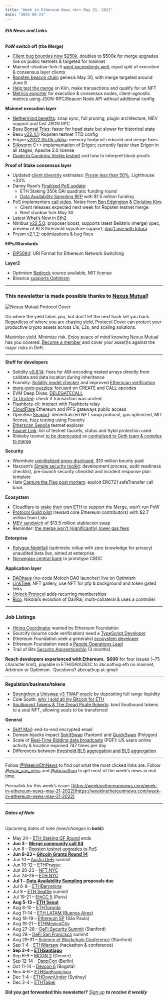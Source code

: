 ```yaml
---
title: "Week in Ethereum News <br> May 21, 2022"
date: "2022-05-21"
---
```


###### **Eth News and Links**

**PoW switch off (the Merge)**

- [Client bug bounties now $250k](https://blog.ethereum.org/2022/05/16/secured-no-4/), doubles to $500k for merge upgrades live on public testnets & targeted for mainnet
- Mainnet-shadow-fork-5 [went exceedingly well](https://twitter.com/dannyryan/status/1527309676441833473), equal split of execution & consensus layer clients
- [Ropsten beacon chain](https://twitter.com/terencechain/status/1526927001826648066) genesis May 30, with merge targeted around June 8
- [Help test the merge](https://twitter.com/shegenerates/status/1527290682519392258) on Kiln, make transactions and qualify for an NFT
- [Metrics exporter](https://github.com/samcm/ethereum-metrics-exporter#readme) for execution & consensus nodes, client-agnostic metrics using JSON-RPC/Beacon Node API without additional config

**Mainnet execution layer**

- [Nethermind benefits](https://twitter.com/urozmej/status/1527396760095756297): snap sync, full pruning, plugin architecture, MEV support and fast JSON RPC
- Besu [Bonsai Tries](https://consensys.net/blog/news/test-staking-ahead-of-the-merge-with-improved-bonsai-tries-state-storage/): faster for head state but slower for historical state
- Besu [v22.4.1](https://github.com/hyperledger/besu/releases/tag/22.4.1): Ropsten testnet TTD config
- Erigon [v2022.05.05-alpha](https://github.com/ledgerwatch/erigon/releases/tag/v2022.05.05): memory footprint reduced and merge fixes
- [Silkworm](https://erigon.substack.com/p/current-status-of-silkworm-and-silkrpc) C++ implementation of Erigon; currently faster than Erigon in all stages, Apache 2.0 license
- [Guide to Condrieu Verkle testnet](https://twitter.com/gballet/status/1526488286386069505) and how to interpret block proofs

**Proof of Stake consensus layer**

- Updated [client diversity](https://twitter.com/sproulm_/status/1526703018745376768) estimates: [Prysm less than 50%](https://twitter.com/vitalikbuterin/status/1526934223486976000), Lighthouse ~33%
- Danny Ryan’s [Finalized PoS update](https://blog.ethereum.org/2022/05/19/finalized-no-35/): 
    - ETH Staking 350k DAI quadratic funding round
    - [Data Availability Sampling RFP](https://github.com/ethereum/requests-for-proposals/blob/master/open-rfps/das.md) with $1.5 million funding
- PoS implementers [call video](https://www.youtube.com/watch?v=-6dZVes6aWc&t=250s). Notes from [Ben Edgington](https://hackmd.io/@benjaminion/HyzJna7vc) & [Christine Kim](https://docsend.com/view/zye63j53qxwrvbje):
    - Client releases expected next week for Ropsten testnet merge
    - Next shadow fork May 30
- Latest [What’s New in Eth2](https://hackmd.io/@benjaminion/eth2_news/https%3A%2F%2Fhackmd.io%2F%40benjaminion%2Fwnie2_220520)
- Nimbus [v22.5.0](https://github.com/status-im/nimbus-eth2/releases/tag/v22.5.0): proposer boost, supports latest Bellatrix (merge) spec, preview of BLS threshold signature support; [don’t use with Infura](https://twitter.com/ethnimbus/status/1527430149045731343)
- Prysm [v2.1.2](https://github.com/prysmaticlabs/prysm/releases/tag/v2.1.2): optimizations & bug fixes 

**EIPs/Standards**

- [EIP5094](https://github.com/ethereum/EIPs/pull/5094/files): URI Format for Ethereum Network Switching

**Layer2**

- Optimism [Bedrock](https://dev.optimism.io/introducing-optimism-bedrock/) source available, MIT license
- Binance [supports Optimism](https://www.binance.com/en/support/announcement/3ee5a24e46754c278eaf769fcd4b7edf?ref=AZTKZ9XS)

* * *

### **This newsletter is made possible thanks to** [**Nexus Mutual**](https://nexusmutual.io/)**!**

![Nexus Mutual Protocol Cover](https://weekinethereumnews.com/wp-content/uploads/2022/03/Nexus-Mutual-Protocol-Cover-1024x586.png)

[](https://substackcdn.com/image/fetch/f_auto,q_auto:good,fl_progressive:steep/https%3A%2F%2Fbucketeer-e05bbc84-baa3-437e-9518-adb32be77984.s3.amazonaws.com%2Fpublic%2Fimages%2F7d8d5b05-1c58-437e-9eeb-0cb7ad9e7567_1600x915.png)

Go where the yield takes you, but don’t let the next hack set you back. Regardless of where you are chasing yield, Protocol Cover can protect your productive crypto assets across L1s, L2s, and scaling solutions. 

Maximize yield. Minimize risk. Enjoy peace of mind knowing Nexus Mutual has you covered. [Become a member](https://nexusmutual.io/) and cover your asse(t)s against the major risks in DeFi.

* * *

**Stuff for developers**

- Solidity [v0.8.14](https://blog.soliditylang.org/2022/05/18/solidity-0.8.14-release-announcement/): fixes for ABI-encoding nested arrays directly from calldata and data location during inheritance
- Foundry: [Solidity model checker](https://twitter.com/leonardoalt/status/1525509198636777473) and improved [Etherscan verification](https://twitter.com/gakonst/status/1526691363407790080)
- [more-evm-puzzles](https://github.com/daltyboy11/more-evm-puzzles#readme): focused on CREATE and CALL opcodes
- EVM Deep Dives: [DELEGATECALL](https://noxx.substack.com/p/evm-deep-dives-the-path-to-shadowy-a5f)
- [Tx Uncled](https://txuncle.metachris.com): check if transaction was uncled
- [Flashbots-cli](https://github.com/zeroXbrock/flashbots-cli#readme): interact with Flashbots relay
- [CloudFlare](https://blog.cloudflare.com/ea-web3-gateways/) Ethereum and IPFS gateways public access
- OpenSea [Seaport](https://github.com/ProjectOpenSea/seaport#readme): decentralized NFT swap protocol, gas optimized, MIT license, fuzz testing using Foundry
- [Etherscan Sepolia](https://twitter.com/etherscan/status/1526523646273265664) testnet explorer
- [Faucet Link](https://faucetlink.to/): list of testnet faucets, status and Sybil protection used
- Rinkeby testnet [to be deprecated](https://github.com/ethereum/go-ethereum/pull/24884) as [centralized to Geth team & complex to merge](https://twitter.com/peter_szilagyi/status/1526065078604292097)

**Security**

- Wormhole [uninitialized proxy disclosed](https://medium.com/immunefi/wormhole-uninitialized-proxy-bugfix-review-90250c41a43a), $10 million bounty paid
- Nascent’s [Simple security toolkit](https://github.com/nascentxyz/simple-security-toolkit#readme): development process, audit readiness checklist, pre-launch security checklist and incident response plan template
- Hats [Capture the Flag post mortem](https://hatsfinance.medium.com/capture-the-flag-postmortem-bbc1b5afdf2c): exploit ERC721 safeTransfer call back

**Ecosystem**

- Cloudflare to [stake their own ETH](https://blog.cloudflare.com/next-gen-web3-network/) to support the Merge, won’t run PoW
- [Protocol Guild pilot](https://twitter.com/StatefulWorks/status/1527675087847051265) (reward core Ethereum contributors) with $2.7 million from Lido
- [MEV sandwich](https://twitter.com/bertcmiller/status/1527757146716348416) of $13.5 million stablecoin swap
- Reminder: [the merge won’t (significantly) lower gas fees](https://willthemergelowergasprices.org/) 

**Enterprise**

- [Polygon Nightfall](https://blog.polygon.technology/introducing-polygon-nightfall-mainnet-decentralized-private-transactions-for-enterprise/) (optimistic rollup with zero knowledge for privacy) unaudited beta live, aimed at enterprise
- [Norwegian central bank](https://www-norges--bank-no.translate.goog/bankplassen/arkiv/2022/eksperimentell-testing-av-digitale-sentralbankpenger/?_x_tr_sl=no&_x_tr_tl=en) to prototype CBDC

**Application layer**

- [DAOhaus](https://twitter.com/nowdaoit/status/1526593440103817216) (no-code Moloch DAO launcher) live on Optimism
- [LinkTree](https://linktr.ee/blog/three-new-nft-features-to-build-your-web3-brand-and-community/): NFT gallery, use NFT for pfp & background and token gated links
- [Unlock Protocol](https://unlock-protocol.com/blog/recurring-subscription-nft) adds recurring memberships
- [Rico](https://bank.dev/): Nikolai’s evolution of Dai/Rai, multi-collateral & uses a controller

* * *

### **Job Listings**

- [Hiring Coordinator](https://jobs.lever.co/ethereumfoundation/7f5bf10b-ea68-4364-a378-e34ae345a212?lever-origin=applied&lever-source%5B%5D=Week%20in%20Ethereum) wanted by Ethereum Foundation
- Sourcify (source code verification) need a [TypeScript Developer](https://jobs.lever.co/ethereumfoundation/db85cf1d-6ffd-42a6-8f0d-f5a91c6ddf4a?lever-origin=applied&lever-source%5B%5D=Week%20in%20Ethereum)
- Ethereum Foundation seek a generalist [ecosystem developer](https://jobs.lever.co/ethereumfoundation/6b80a26f-7db3-4415-8339-a3543a967998?lever-origin=applied&lever-source%5B%5D=Week%20in%20Ethereum)
- Ethereum Foundation need a [People Operations Lead](https://jobs.lever.co/ethereumfoundation/8046bbe5-6343-4ecf-8296-37dc2a5bf915?lever-origin=applied&lever-source%5B%5D=Week%20in%20Ethereum)
- Trail of Bits [Security Apprenticeship](https://jobs.lever.co/trailofbits/b2d6ce87-6b01-462f-965a-597a273ce26f) (3 months)

**Reach developers experienced with Ethereum.  $600** for four issues (~75 character limit), payable in ETH/DAI/USDC to abcoathup.eth on mainnet, Arbitrum or Optimism.  Questions? abcoathup at-gmail

* * *

**Regulation/business/tokens**

- [Strengthen a Uniswap v3 TWAP oracle](https://twitter.com/haydenzadams/status/1526704413867397120) by depositing full range liquidity
- Cole South: [why I sold all my Bitcoin for ETH](https://colesouth.com/no-bitcoin/)
- [Soulbound Tokens & The Dread Pirate Roberts](https://twitter.com/micahzoltu/status/1527564710266036224): bind Soulbound tokens to a soul NFT, allowing souls to be transferred

**General**

- [Skiff Mail](https://skiff.com/mail): end-to-end encrypted email
- Domain hijacks impact [SpiritSwap](https://spiritswap.medium.com/post-mortem-on-this-weekends-dns-event-cb61c11f5c2f) (Fantom) and [QuickSwap](https://twitter.com/quickswapdex/status/1525306033400188928) (Polygon)
- Scale of [Real-Time Bidding data broadcasts](https://www.iccl.ie/wp-content/uploads/2022/05/Mass-data-breach-of-Europe-and-US-data-1.pdf) \[PDF\]: US users online activity & location exposed 747 times per day
- Differences between [threshold BLS aggregation and BLS aggregation](https://db2510.github.io/blogs/aggregation/)

* * *

Follow [@WeekinEthNews](https://twitter.com/WeekInEthNews) to find out what the most clicked links are. Follow [@evan\_van\_ness](https://twitter.com/evan_van_ness) and [@abcoathup](https://twitter.com/abcoathup) to get most of the week’s news in real time.

Permalink for this week’s issue: [https://weekinethereumnews.com/week-in-ethereum-news-may-21-2022](https://weekinethereumnews.com/week-in-ethereum-news-may-21-2022)

* * *

###### **Dates of Note**

Upcoming dates of note _(new/changes in_ **_bold_**_)_**:**

- May 24 – [ETH Staking QF Round](https://blog.clr.fund/350k-eth-staking-qf-round/) ends
- **Jun 3 –** [**Merge community call #4**](https://github.com/ethereum/pm/issues/532)
- Jun 8 – [Ropsten testnet upgrades to PoS](https://twitter.com/trent_vanepps/status/1525138148879220742)
- **Jun 8-23 –** [**Gitcoin Grants Round 14**](https://gitcoin.co/grants/)
- Jun 10 – [Austin DeFi](https://2022.austindefi.org/) summit
- Jun 10-12 – [ETHPrague](https://ethprague.com/)
- Jun 20-23 – [NFT.NYC](https://www.nft.nyc/)
- Jun 24-26 – [ETH NYC](https://nyc.ethglobal.co/)
- **Jul 1 –** [**Data Availability Sampling**](https://github.com/ethereum/requests-for-proposals/blob/master/open-rfps/das.md) **proposals due**
- Jul 6-8 – [ETHBarcelona](https://twitter.com/eth_barcelona/status/1516773782538448896)
- Jul 8 – [ETH Seattle](https://2022.ethseattle.org/) summit
- Jul 19-21 – [EthCC 5](https://ethcc.io/) (Paris)
- **Aug 5-13 –** [**ETH Seoul**](https://2022.ethseoul.org/)
- Aug 8-10 – [ETHToronto](https://www.ethtoronto.ca/)
- Aug 11-14 – [ETH LATAM (Buenos Aires)](https://twitter.com/ethlatam/status/1524146640474587137)
- Aug 18-19 – [Ethereum SP](https://twitter.com/EthereumRio/status/1520490449009528832) (São Paulo)
- Aug 19-21 – [ETHMexicoCity](https://ethglobal.medium.com/announcing-the-ethglobal-2022-season-51a7906bb3a4)
- Aug 27-28 – [DeFi Security Summit](https://defisecuritysummit.org/) (Stanford)
- Aug 28 – [DeFi San Francisco](https://2022.defi-sf.com/) summit
- Aug 29-31 – [Science of Blockchain Conference](https://cbr.stanford.edu/sbc22/) (Stanford)
- Sep 1-4 – [ETHWarsaw](https://ethwarsaw.dev) (hackathon & conference)
- **Sep 2-4 –** [**ETHSantiago**](https://twitter.com/EthereumStgo)
- Sep 6-9 – [MCON 2](https://www.mcon.fun/) (Denver)
- Sep 12-14 – [DappCon](https://www.dappcon.io/) (Berlin)
- Oct 11-14 – [Devcon 6](https://blog.ethereum.org/2022/02/18/colombia-in-2022-redux/) (Bogotá)
- Nov 4-6 – [ETHSanFrancisco](https://ethglobal.medium.com/announcing-the-ethglobal-2022-season-51a7906bb3a4)
- Dec 1-4 – [ETHDownUnder](https://ethdownunder.com/) (Sydney)
- Dec 2-4 – [ETHTaipei](https://ethglobal.medium.com/announcing-the-ethglobal-2022-season-51a7906bb3a4)

**Did you get forwarded this newsletter?** [_Sign up_](https://weekinethereum.substack.com/subscribe#about) **_to receive it weekly_**
